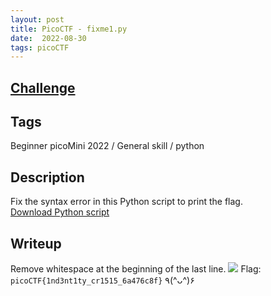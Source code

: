 ```yaml
---
layout: post
title: PicoCTF - fixme1.py
date:  2022-08-30
tags: picoCTF
---
```


## [Challenge](https://play.picoctf.org/practice/challenge/240?category=5&originalEvent=69&page=1&solved=0)

## Tags
Beginner picoMini 2022 / General skill / python

## Description
Fix the syntax error in this Python script to print the flag. <br />
[Download Python script](https://artifacts.picoctf.net/c/37/fixme1.py)

## Writeup
Remove whitespace at the beginning of the last line.
![](https://i.imgur.com/ip2AAuP.png)
Flag: `picoCTF{1nd3nt1ty_cr1515_6a476c8f}`  ٩(^ᴗ^)۶
